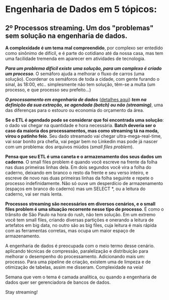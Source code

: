 # **Engenharia de Dados em 5 tópicos:** 

## **2º Processos streaming. Um dos "problemas" sem solução na engenharia de dados.**

**A complexidade é um tema mal compreendido**, por complexo ser entedido como sinônimo de difícil, e é parte do cotidiano até da nossa casa, mas tem uma facilidade tremenda em aparecer em atividades de tecnologia.

**_Para um problema difícil existe uma solução, para um complexo é criado um processo_**. O semáforo ajuda a melhorar o fluxo de carros (uma solução). Coordenar os semáforos de toda a cidade, com gente furando o sinal, às 18:00, etc.. simplesmente não tem solução, têm-se a multa (um processo, e que processo seu prefeito...)

**_O processamento em engenharia de dados_** ([detalhes aqui](https://github.com/calilisantos/eng-dados-notes/blob/main/cases/01.%20Why%20Data%20Engineer.md)) **_tem na definição da sua extração, se agendada (batch) ou não (streaming)_**, uma das diferenças para o estouro ou economia do orçamento da área.

**Se o ETL é agendado pode se considerar que foi encontrada uma solução**: o dado vai chegar na quantidade e hora necessária. **Batch deveria ser o caso da maioria dos processamentos, mas como streaming tá na moda, virou o patinho feio**. Seu dado streamado vai chegar ultra-mega-real-time, vai soar bonito pra chefia, vai pegar bem no Linkedin mas pode já nascer com um problema: dos arquivos miúdos (_small files problem_).

**Pensa que seu ETL é uma caneta e o armazenamento dos seus dados um caderno**. O small files problem é quando você escreve na frente da folha nas duas primeiras linhas dela. Em dois segundos você vira a folha do caderno, deixando em branco o resto da frente e seu verso inteiro, e escreve de novo nas duas primeiras linhas da folha seguinte e repete o processo indefinidamente. Não só ouve um desperdício de armazenamento (espaços em branco do caderno) mas um SELECT *, ou a leitura do caderno, vai ser mais lenta.

**Processos streaming são necessários em diversos cenários, e o small files problem é uma situação recorrente nesse tipo de processo**. É como o trânsito de São Paulo na hora do rush, não tem solução. Em um extremo você tem small files, criando diversas partições e onerando a leitura de artefatos em big data, no outro são as big files, cuja leitura é mais rápida com as ferramentas corretas, mas ocupa um maior espaço de armazenamento.

A engenharia de dados é preocupada com o meio termo desse cenário. aplicando técnicas de compressão, paralelização e distribuição para melhorar o desempenho do processamento. Adicionando mais um: processo. Para uma pipeline de criação, existem uma de limpeza e de otimização de tabelas, assim me disseram. Complexidade na veia!

Semana que vem o tema é camada analítica, ou quando a engenharia de dados quer ser gerenciadora de bancos de dados.

Stay streaming!
